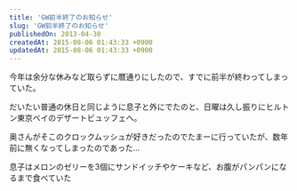 ```yaml
---
title: 'GW前半終了のお知らせ'
slug: 'GW前半終了のお知らせ'
publishedOn: 2013-04-30
createdAt: 2015-08-06 01:43:33 +0900
updatedAt: 2015-08-06 01:43:33 +0900
---
```

今年は余分な休みなど取らずに暦通りにしたので、すでに前半が終わってしまっていた。

だいたい普通の休日と同じように息子と外にでたのと、日曜は久し振りにヒルトン東京ベイのデザートビュッフェへ。

奥さんがそこのクロックムッシュが好きだったのでたまーに行っていたが、数年前に無くなってしまったのであった…

息子はメロンのゼリーを3個にサンドイッチやケーキなど、お腹がパンパンになるまで食べていた
